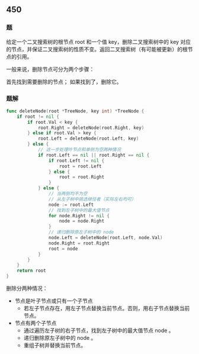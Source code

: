 ## 450

### 题
给定一个二叉搜索树的根节点 root 和一个值 key，删除二叉搜索树中的 key 对应的节点，并保证二叉搜索树的性质不变。返回二叉搜索树（有可能被更新）的根节点的引用。

一般来说，删除节点可分为两个步骤：

首先找到需要删除的节点；
如果找到了，删除它。

### 题解
```go
func deleteNode(root *TreeNode, key int) *TreeNode {
	if root != nil {
		if root.Val < key {
			root.Right = deleteNode(root.Right, key)
		} else if root.Val > key {
			root.Left = deleteNode(root.Left, key)
		} else {
			// 这一步处理叶节点和单侧为空两种情况
			if root.Left == nil || root.Right == nil {
				if root.Left != nil {
					root = root.Left
				} else {
					root = root.Right
				}
			} else {
				// 当两侧均不为空
				// 从左子树中挑选继任者（实际左右均可）
				node := root.Left
				// 找到左子树中的最大值节点
				for node.Right != nil {
					node = node.Right
				}
				// 递归删除原左子树中的 node
				node.Left = deleteNode(root.Left, node.Val)
				node.Right = root.Right
				root = node
			}
		}
	}
	return root
}
```

删除分两种情况：

-  节点是叶子节点或只有一个子节点
   - 若左子节点存在，用左子节点替换当前节点。否则，用右子节点替换当前节点。
-  节点有两个子节点
   -  通过遍历左子树的右子节点，找到左子树中的最大值节点 node 。
   -  递归删除原左子树中的 node 。
   -  重组子树并替换当前节点。
